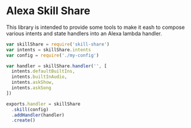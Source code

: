 # Alexa Skill Share

This library is intended to provide some tools to make it eash to compose various intents and state handlers into an Alexa lambda handler.

```js
var skillShare = require('skill-share')
var intents = skillShare.intents
var config = require('./my-config')

var handler = skillShare.handler('', [
  intents.defaultBuiltIns,
  intents.builtInAudio,
  intents.askShow,
  intents.askSong
])

exports.handler = skillShare
  .skill(config)
  .addHandler(handler)
  .create()
```
